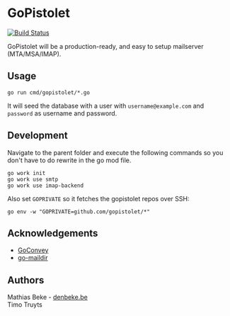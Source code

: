 # GoPistolet

[![Build Status](https://travis-ci.org/gopistolet/gopistolet.svg?branch=master)](https://travis-ci.org/gopistolet/gopistolet)

GoPistolet will be a production-ready, and easy to setup mailserver (MTA/MSA/IMAP).


## Usage

    go run cmd/gopistolet/*.go

It will seed the database with a user with `username@example.com` and `password` as username and password.


## Development

Navigate to the parent folder and execute the following commands so you don't have to do rewrite in the go mod file.

    go work init
    go work use smtp
    go work use imap-backend

Also set `GOPRIVATE` so it fetches the gopistolet repos over SSH:

    go env -w "GOPRIVATE=github.com/gopistolet/*"


## Acknowledgements

* [GoConvey](https://github.com/smartystreets/goconvey)
* [go-maildir](https://github.com/sloonz/go-maildir)


## Authors

Mathias Beke - [denbeke.be](http://denbeke.be)  
Timo Truyts
